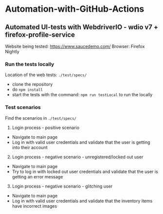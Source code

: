 # Automation-with-GitHub-Actions

## Automated UI-tests with WebdriverIO - wdio v7 + firefox-profile-service

Website being tested: https://www.saucedemo.com/
Browser: Firefox Nightly

### Run the tests locally

Location of the web tests: ```./test/specs/```

- clone the repository
- do ```npm install```
- start the tests with the command: ```npm run testLocal``` to run the locally

### Test scenarios 

Find the scenarios in ```./test/specs/```

1. Login process - positive scenario
- Navigate to main page
- Log in with valid user credentials and validate that the user is getting into their account

2. Login process - negative scenario - unregistered/locked out user
- Navigate to main page
- Try to log in with locked out user credentials and validate that the user is getting an error message

3. Login process - negative scenario - glitching user
- Navigate to main page
- Log in with valid user credentials and validate that the inventory items have incorrect images